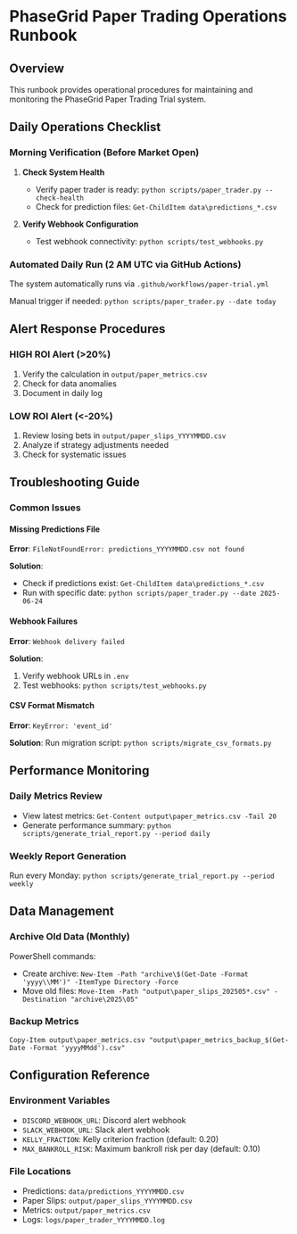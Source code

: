 ﻿# PhaseGrid Paper Trading Operations Runbook

## Overview
This runbook provides operational procedures for maintaining and monitoring the PhaseGrid Paper Trading Trial system.

## Daily Operations Checklist

### Morning Verification (Before Market Open)
1. **Check System Health**
   - Verify paper trader is ready: `python scripts/paper_trader.py --check-health`
   - Check for prediction files: `Get-ChildItem data\predictions_*.csv`

2. **Verify Webhook Configuration**
   - Test webhook connectivity: `python scripts/test_webhooks.py`

### Automated Daily Run (2 AM UTC via GitHub Actions)
The system automatically runs via `.github/workflows/paper-trial.yml`

Manual trigger if needed: `python scripts/paper_trader.py --date today`

## Alert Response Procedures

### HIGH ROI Alert (>20%)
1. Verify the calculation in `output/paper_metrics.csv`
2. Check for data anomalies
3. Document in daily log

### LOW ROI Alert (<-20%)
1. Review losing bets in `output/paper_slips_YYYYMMDD.csv`
2. Analyze if strategy adjustments needed
3. Check for systematic issues

## Troubleshooting Guide

### Common Issues

#### Missing Predictions File
**Error**: `FileNotFoundError: predictions_YYYYMMDD.csv not found`

**Solution**:
- Check if predictions exist: `Get-ChildItem data\predictions_*.csv`
- Run with specific date: `python scripts/paper_trader.py --date 2025-06-24`

#### Webhook Failures
**Error**: `Webhook delivery failed`

**Solution**:
1. Verify webhook URLs in `.env`
2. Test webhooks: `python scripts/test_webhooks.py`

#### CSV Format Mismatch
**Error**: `KeyError: 'event_id'`

**Solution**: Run migration script: `python scripts/migrate_csv_formats.py`

## Performance Monitoring

### Daily Metrics Review
- View latest metrics: `Get-Content output\paper_metrics.csv -Tail 20`
- Generate performance summary: `python scripts/generate_trial_report.py --period daily`

### Weekly Report Generation
Run every Monday: `python scripts/generate_trial_report.py --period weekly`

## Data Management

### Archive Old Data (Monthly)
PowerShell commands:
- Create archive: `New-Item -Path "archive\$(Get-Date -Format 'yyyy\\MM')" -ItemType Directory -Force`
- Move old files: `Move-Item -Path "output\paper_slips_202505*.csv" -Destination "archive\2025\05"`

### Backup Metrics
`Copy-Item output\paper_metrics.csv "output\paper_metrics_backup_$(Get-Date -Format 'yyyyMMdd').csv"`

## Configuration Reference

### Environment Variables
- `DISCORD_WEBHOOK_URL`: Discord alert webhook
- `SLACK_WEBHOOK_URL`: Slack alert webhook
- `KELLY_FRACTION`: Kelly criterion fraction (default: 0.20)
- `MAX_BANKROLL_RISK`: Maximum bankroll risk per day (default: 0.10)

### File Locations
- Predictions: `data/predictions_YYYYMMDD.csv`
- Paper Slips: `output/paper_slips_YYYYMMDD.csv`
- Metrics: `output/paper_metrics.csv`
- Logs: `logs/paper_trader_YYYYMMDD.log`
